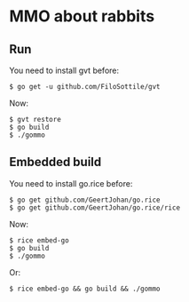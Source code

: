 # MMO about rabbits

## Run
You need to install gvt before:
```
$ go get -u github.com/FiloSottile/gvt
```
Now:
```
$ gvt restore
$ go build
$ ./gommo
```

## Embedded build
You need to install go.rice before:
```
$ go get github.com/GeertJohan/go.rice
$ go get github.com/GeertJohan/go.rice/rice
```
Now:
```
$ rice embed-go
$ go build
$ ./gommo
```

Or:
```
$ rice embed-go && go build && ./gommo
```